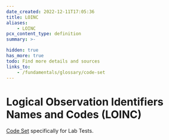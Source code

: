 ```yaml
---
date_created: 2022-12-11T17:05:36
title: LOINC
aliases:
    - LOINC
pcx_content_type: definition
summary: >-

hidden: true
has_more: true
todo: Find more details and sources
links_to:
    - /fundamentals/glossary/code-set
---
```


# Logical Observation Identifiers Names and Codes (LOINC)

[Code Set](/fundamentals/glossary/code-set) specifically for Lab Tests.
